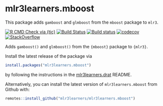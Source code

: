 # mlr3learners.mboost

This package adds `gamboost` and `glmboost` from the `mboost` package to `mlr3`.

<!-- badges: start -->
[![R CMD Check via {tic}](https://img.shields.io/github/workflow/status/mlr3learners/mlr3learners.mboost/R%20CMD%20Check%20via%20%7Btic%7D?logo=github&label=R%20CMD%20Check%20via%20{tic}&style=flat-square)](https://github.com/mlr3learners/mlr3learners.mboost/actions)
[![Build Status](https://img.shields.io/travis/mlr3learners/mlr3learners.mboost/master?label=Linux&logo=travis&style=flat-square)](https://travis-ci.org/mlr3learners/mlr3)
[![Build status](https://ci.appveyor.com/api/projects/status/pj6oqym9ga99s83s?svg=true)](https://ci.appveyor.com/project/mlr3learners/mlr3learners-mboost)
[![codecov](https://codecov.io/gh/mlr3learners/mlr3learners.mboost/branch/master/graph/badge.svg)](https://codecov.io/gh/mlr3learners/mlr3learners.mboost)
[![StackOverflow](https://img.shields.io/badge/stackoverflow-mlr3-orange.svg)](https://stackoverflow.com/questions/tagged/mlr3)
<!-- badges: end -->

Adds `gamboost()` and `glmboost()` from the `{mboost}` package to `{mlr3}`.

Install the latest release of the package via 

```r
install.packages("mlr3learners.mboost")
```

by following the instructions in the [mlr3learners.drat](https://github.com/mlr3learners/mlr3learners.drat) README.


Alternatively, you can install the latest version of `mlr3learners.mboost` from Github with:

```r
remotes::install_github("mlr3learners/mlr3learners.mboost")
```
